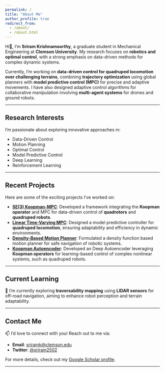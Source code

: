 ```yaml
---
permalink: /
title: "About Me"
author_profile: true
redirect_from: 
  - /about/
  - /about.html
---
```


Hi👋, I’m **Sriram Krishnamoorthy**, a graduate student in Mechanical Engineering at **Clemson University**. My research focuses on **robotics and optimal control**, with a strong emphasis on data-driven methods for complex dynamic systems. 

Currently, I’m working on **data-driven control for quadruped locomotion over challenging terrains**, combining **trajectory optimization** using global planners with **model predictive control (MPC)** for precise and adaptive movements. I have also designed adaptive control algorithms for collaborative manipulation involving **multi-agent systems** for drones and ground robots.

---

## Research Interests
I’m passionate about exploring innovative approaches in:
- Data-Driven Control
- Motion Planning
- Optimal Control
- Model Predictive Control
- Deep Learning
- Reinforcement Learning

---

## Recent Projects

Here are some of the exciting projects I’ve worked on:

- [**SE(3) Koopman-MPC**](https://github.com/sriram-2502/KoopmanMPC_Quadrotor): Developed a framework integrating the **Koopman operator** and MPC for data-driven control of **quadrotors** and **quadruped robots**.
- [**Linear Time-Varying MPC**](https://github.com/AndrewZheng-1011/Quad_ConvexMPC): Designed a model predictive controller for **quadruped locomotion**, ensuring adaptability and efficiency in dynamic environments.
- [**Density-Based Motion Planner**](https://github.com/sriram-2502/time_varying_density): Formulated a density function based motion planner for safe navigation of robotic systems.
- [**Koopman Autoencoder**](https://github.com/sriram-2502/Deep_Koopman_AutoEncoder): Developed an Deep Autoencoder leveraging **Koopman operators** for learning-based control of complex nonlinear systems, such as quadruped robots.
---

## Current Learning
🌱 I’m currently exploring **traversability mapping** using **LIDAR sensors** for off-road navigation, aiming to enhance robot perception and terrain adaptability.

---

## Contact Me
📫 I’d love to connect with you! Reach out to me via:
- **Email**: [sriramk@clemson.edu](mailto:sriramk@clemson.edu)
- **Twitter**: [@sriram2502](https://twitter.com/sriram2502)

For more details, check out my [Google Scholar profile](https://scholar.google.com/citations?user=-kMTFjwAAAAJ&hl=en).

---
